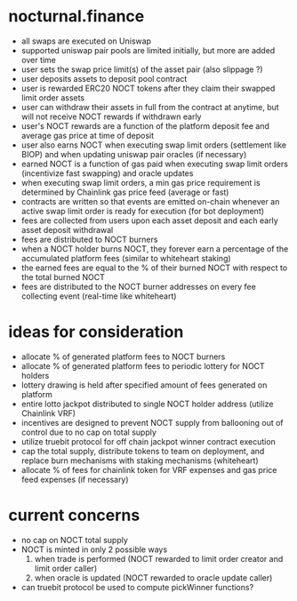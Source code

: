 # nocturnal.finance

- all swaps are executed on Uniswap  
- supported uniswap pair pools are limited initially, but more are added over time  
- user sets the swap price limit(s) of the asset pair (also slippage ?)  
- user deposits assets to deposit pool contract  
- user is rewarded ERC20 NOCT tokens after they claim their swapped limit order assets     
- user can withdraw their assets in full from the contract at anytime, but will not receive NOCT rewards if withdrawn early  
- user's NOCT rewards are a function of the platform deposit fee and average gas price at time of deposit  
- user also earns NOCT when executing swap limit orders (settlement like BIOP) and when updating uniswap pair oracles (if necessary)   
- earned NOCT is a function of gas paid when executing swap limit orders (incentivize fast swapping) and oracle updates  
- when executing swap limit orders, a min gas price requirement is determined by Chainlink gas price feed (average or fast)  
- contracts are written so that events are emitted on-chain whenever an active swap limit order is ready for execution (for bot deployment)  
- fees are collected from users upon each asset deposit and each early asset deposit withdrawal  
- fees are distributed to NOCT burners  
- when a NOCT holder burns NOCT, they forever earn a percentage of the accumulated platform fees (similar to whiteheart staking)  
- the earned fees are equal to the % of their burned NOCT with respect to the total burned NOCT    
- fees are distributed to the NOCT burner addresses on every fee collecting event (real-time like whiteheart)  

# ideas for consideration

- allocate % of generated platform fees to NOCT burners  
- allocate % of generated platform fees to periodic lottery for NOCT holders  
- lottery drawing is held after specified amount of fees generated on platform  
- entire lotto jackpot distributed to single NOCT holder address (utilize Chainlink VRF)  
- incentives are designed to prevent NOCT supply from ballooning out of control due to no cap on total supply  
- utilize truebit protocol for off chain jackpot winner contract execution  
- cap the total supply, distribute tokens to team on deployment, and replace burn mechanisms with staking mechanisms (whiteheart)  
- allocate % of fees for chainlink token for VRF expenses and gas price feed expenses (if necessary)  

# current concerns

- no cap on NOCT total supply  
- NOCT is minted in only 2 possible ways  
  1) when trade is performed (NOCT rewarded to limit order creator and limit order caller)  
  2) when oracle is updated (NOCT rewarded to oracle update caller)  
- can truebit protocol be used to compute pickWinner functions?  
